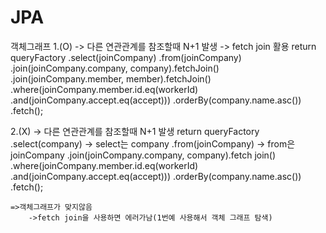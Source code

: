 # JPA

객체그래프
1.(O)
-> 다른 연관관계를 참조할때 N+1 발생
	-> fetch join 활용
 return queryFactory
                .select(joinCompany)
                .from(joinCompany)
                .join(joinCompany.company, company).fetchJoin()
	   .join(joinCompany.member, member).fetchJoin()
                .where(joinCompany.member.id.eq(workerId)
                        .and(joinCompany.accept.eq(accept)))
                .orderBy(company.name.asc())
                .fetch();

2.(X)
-> 다른 연관관계를 참조할때 N+1 발생
 return queryFactory
                .select(company) -> select는 company
                .from(joinCompany) -> from은 joinCompany
                .join(joinCompany.company, company).fetch join()
                .where(joinCompany.member.id.eq(workerId)
                        .and(joinCompany.accept.eq(accept)))
                .orderBy(company.name.asc())
                .fetch();

	=>객체그래프가 맞지않음
		->fetch join을 사용하면 에러가남(1번예 사용해서 객체 그래프 탐색)




